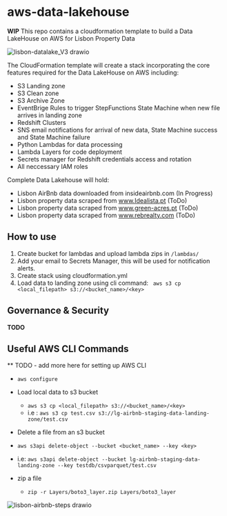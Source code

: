 # aws-data-lakehouse
**WIP**
This repo contains a cloudformation template to build a Data LakeHouse on AWS for Lisbon Property Data

![lisbon-datalake_V3 drawio](https://github.com/LouisYC123/aws-data-lakehouse/assets/97873724/c6dc32de-02e8-4a7b-861a-5f9a877c7b13)



The CloudFormation template will create a stack incorporating the core features required for the Data LakeHouse on AWS including:
- S3 Landing zone
- S3 Clean zone
- S3 Archive Zone
- EventBrige Rules to trigger StepFunctions State Machine when new file arrives in landing zone
- Redshift Clusters
- SNS email notifications for arrival of new data, State Machine success and State Machine failure
- Python Lambdas for data processing
- Lambda Layers for code deployment
- Secrets manager for Redshift credentials access and rotation
- All neccessary IAM roles


Complete Data Lakehouse will hold:
 - Lisbon AirBnb data downloaded from insideairbnb.com  (In Progress)
 - Lisbon property data scraped from www.Idealista.pt (ToDo)
 - Lisbon property data scraped from www.green-acres.pt (ToDo)
 - Lisbon property data scraped from www.rebrealty.com (ToDo)


## How to use 
1. Create bucket for lambdas and upload lambda zips in ```/lambdas/```
2. Add your email to Secrets Manager, this will be used for notification alerts.
1. Create stack using cloudformation.yml
3. Load data to landing zone using cli command: ``` aws s3 cp <local_filepath> s3://<bucket_name>/<key>```



## Governance & Security

**TODO**

## Useful AWS CLI Commands
** TODO - add more here for setting up AWS CLI
- ```aws configure```  

- Load local data to s3 bucket
    - ```aws s3 cp <local_filepath> s3://<bucket_name>/<key>```
    - i.e : ```aws s3 cp test.csv s3://lg-airbnb-staging-data-landing-zone/test.csv```

- Delete a file from an s3 bucket
 -  ```aws s3api delete-object --bucket <bucket_name> --key <key>```
 -  i.e: ```aws s3api delete-object --bucket lg-airbnb-staging-data-landing-zone --key testdb/csvparquet/test.csv```

- zip a file
    - ```zip -r Layers/boto3_layer.zip Layers/boto3_layer```



![lisbon-airbnb-steps drawio](https://github.com/LouisYC123/aws-data-lakehouse/assets/97873724/7cb03522-2106-4d9b-8bef-9b6618dc56fb)
